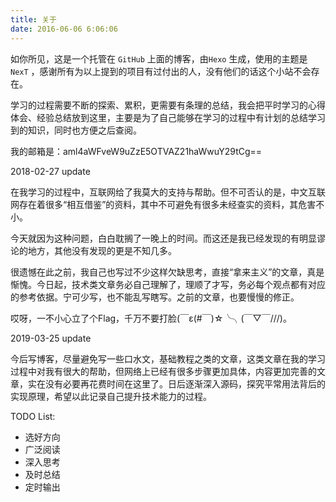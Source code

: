 ```yaml
---
title: 关于
date: 2016-06-06 6:06:06
---
```


如你所见，这是一个托管在 `GitHub` 上面的博客，由`Hexo` 生成，使用的主题是` NexT` ，感谢所有为以上提到的项目有过付出的人，没有他们的话这个小站不会存在。

学习的过程需要不断的探索、累积，更需要有条理的总结，我会把平时学习的心得体会、经验总结放到这里，主要是为了自己能够在学习的过程中有计划的总结学习到的知识，同时也方便之后查阅。

我的邮箱是：aml4aWFveW9uZzE5OTVAZ21haWwuY29tCg==



2018-02-27 update

在我学习的过程中，互联网给了我莫大的支持与帮助。但不可否认的是，中文互联网存在着很多“相互借鉴”的资料，其中不可避免有很多未经查实的资料，其危害不小。

今天就因为这种问题，白白耽搁了一晚上的时间。而这还是我已经发现的有明显谬论的地方，其他没有发现的更是不知几多。

很遗憾在此之前，我自己也写过不少这样欠缺思考，直接“拿来主义”的文章，真是惭愧。今日起，技术类文章务必自己理解了，理顺了才写，务必每个观点都有对应的参考依据。宁可少写，也不能乱写瞎写。之前的文章，也要慢慢的修正。

哎呀，一不小心立了个Flag，千万不要打脸(￣ε(#￣)☆╰╮(￣▽￣///)。

2019-03-25 update

今后写博客，尽量避免写一些口水文，基础教程之类的文章，这类文章在我的学习过程中对我有很大的帮助，但网络上已经有很多步骤更加具体，内容更加完善的文章，实在没有必要再花费时间在这里了。日后逐渐深入源码，探究平常用法背后的实现原理，希望以此记录自己提升技术能力的过程。

TODO List:

* 选好方向
* 广泛阅读
* 深入思考
* 及时总结
* 定时输出
